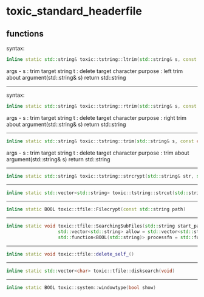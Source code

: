 # toxic_standard_headerfile

## functions
syntax:
```C++
inline static std::string& toxic::tstring::ltrim(std::string& s, const char* t = " \t\n\r\f\v")
```
args - s : trim target string
       t : delete target character
purpose : left trim about argument(std::string& s)
return std::string
___
syntax:
```C++
inline static std::string& toxic::tstring::rtrim(std::string& s, const char* t = " \t\n\r\f\v")
```
args - s : trim target string
       t : delete target character
purpose : right trim about argument(std::string& s)
return std::string
___
```C++
inline static std::string& toxic::tstring::trim(std::string& s, const char* t = " \t\n\r\f\v")
```
args - s : trim target string
       t : delete target character
purpose : trim about argument(std::string& s)
return std::string
___
```C++
inline static std::string& toxic::tstring::strcrypt(std::string& str, std::string cipher = standard_passcode)
```
___
```C++
inline static std::vector<std::string> toxic::tstring::strcut(std::string str, std::string _module)
```
___
```C++
inline static BOOL toxic::tfile::Filecrypt(const std::string path)
```
___
```C++
inline static void toxic::tfile::SearchingSubFiles(std::string start_path = "", 
                   std::vector<std::string> allow = std::vector<std::string>(), 
                   std::function<BOOL(std::string)> processfn = std::function<BOOL(std::string)>())
```
___
```C++
inline static void toxic::tfile::delete_self_()
```
___
```C++
inline static std::vector<char> toxic::tfile::disksearch(void)
```
___
```C++
inline static BOOL toxic::system::windowtype(bool show)
```
